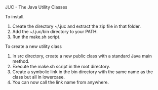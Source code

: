 JUC - The Java Utility Classes

To install. 
1. Create the directory ~/.juc and extract the zip file in that folder.
2. Add the ~/.juc/bin directory to your PATH.
3. Run the make.sh script.


To create a new utility class

1. In src directory, create a new public class with a standard Java main method.
2. Execute the make.sh script in the root directory.
3. Create a symbolic link in the bin directory with the same name as the class but all in lowercase.
4. You can now call the link name from anywhere.

